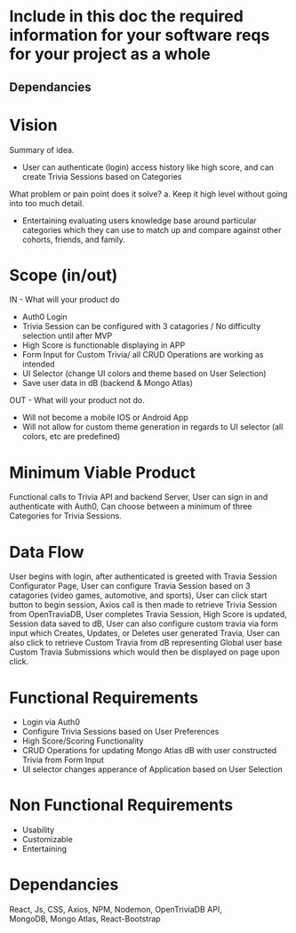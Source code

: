# Include in this doc the required information for your software reqs for your project as a whole

## Dependancies

# Vision
Summary of idea.
- User can authenticate (login) access history like high score, and can create Trivia Sessions based on Categories

What problem or pain point does it solve? a. Keep it high level without going into too much detail.
- Entertaining evaluating users knowledge base around particular categories which they can use to match up and compare against other cohorts, friends, and family.

# Scope (in/out)
IN - What will your product do
- Auth0 Login 
- Trivia Session can be configured with 3 catagories / No difficulty selection until after MVP
- High Score is functionable displaying in APP
- Form Input for Custom Trivia/ all CRUD Operations are working as intended 
- UI Selector (change UI colors and theme based on User Selection)
- Save user data in dB (backend & Mongo Atlas)

OUT - What will your product not do.
- Will not become a mobile IOS or Android App
- Will not allow for custom theme generation in regards to UI selector (all colors, etc are predefined)

# Minimum Viable Product
Functional calls to Trivia API and backend Server, User can sign in and authenticate with Auth0, Can choose between a minimum of three Categories for Trivia Sessions.

# Data Flow
User begins with login, after authenticated is greeted with Travia Session Configurator Page, User can configure Travia Session based on 3 catagories (video games, automotive, and sports),
User can click start button to begin session, Axios call is then made to retrieve Trivia Session from OpenTraviaDB, User completes Travia Session, High Score is updated, Session data saved to dB, User can also configure custom travia via form input which Creates, Updates, or Deletes user generated Travia, User can also click to retrieve Custom Travia from dB representing Global user base Custom Travia Submissions which would then be displayed on page upon click.

# Functional Requirements 
- Login via Auth0
- Configure Trivia Sessions based on User Preferences
- High Score/Scoring Functionality
- CRUD Operations for updating Mongo Atlas dB with user constructed Trivia from Form Input
- UI selector changes apperance of Application based on User Selection

# Non Functional Requirements
- Usability 
- Customizable 
- Entertaining 


# Dependancies

React,
Js,
CSS,
Axios,
NPM,
Nodemon,
OpenTriviaDB API,  
MongoDB,
Mongo Atlas,
React-Bootstrap
